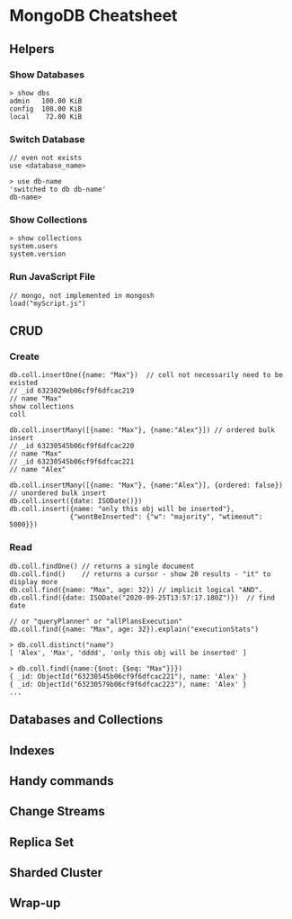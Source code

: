 
# MongoDB Cheatsheet

## Helpers 

### Show Databases

```
> show dbs
admin   100.00 KiB
config  108.00 KiB
local    72.00 KiB
```

### Switch Database

```mongo
// even not exists
use <database_name>
```

```
> use db-name
'switched to db db-name'
db-name>
```

### Show Collections

```
> show collections
system.users
system.version
```

### Run JavaScript File

```
// mongo, not implemented in mongosh
load("myScript.js")
```


## CRUD

### Create

```
db.coll.insertOne({name: "Max"})  // coll not necessarily need to be existed
// _id 6323029eb06cf9f6dfcac219
// name "Max"
show collections
coll
```

```
db.coll.insertMany([{name: "Max"}, {name:"Alex"}]) // ordered bulk insert
// _id 63230545b06cf9f6dfcac220
// name "Max"
// _id 63230545b06cf9f6dfcac221
// name "Alex"
```

```
db.coll.insertMany([{name: "Max"}, {name:"Alex"}], {ordered: false}) // unordered bulk insert
db.coll.insert({date: ISODate()})
db.coll.insert({name: "only this obj will be inserted"}, 
               {"wontBeInserted": {"w": "majority", "wtimeout": 5000}})
```


### Read


```
db.coll.findOne() // returns a single document
db.coll.find()    // returns a cursor - show 20 results - "it" to display more
db.coll.find({name: "Max", age: 32}) // implicit logical "AND".
db.coll.find({date: ISODate("2020-09-25T13:57:17.180Z")})  // find date
```

```
// or "queryPlanner" or "allPlansExecution"
db.coll.find({name: "Max", age: 32}).explain("executionStats") 
```

```
> db.coll.distinct("name")
[ 'Alex', 'Max', 'dddd', 'only this obj will be inserted' ]
```




```
> db.coll.find({name:{$not: {$eq: "Max"}}})
{ _id: ObjectId("63230545b06cf9f6dfcac221"), name: 'Alex' }
{ _id: ObjectId("63230579b06cf9f6dfcac223"), name: 'Alex' }
...
```




## Databases and Collections
## Indexes
## Handy commands
## Change Streams
## Replica Set
## Sharded Cluster
## Wrap-up




